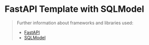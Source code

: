# FastAPI Template with SQLModel

> Further information about frameworks and libraries used:
>
> - [FastAPI](https://fastapi.tiangolo.com/)
> - [SQLModel](https://sqlmodel.tiangolo.com/)
